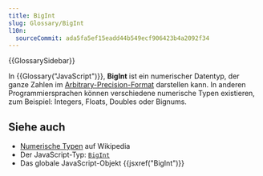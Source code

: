 ```yaml
---
title: BigInt
slug: Glossary/BigInt
l10n:
  sourceCommit: ada5fa5ef15eadd44b549ecf906423b4a2092f34
---
```


{{GlossarySidebar}}

In {{Glossary("JavaScript")}}, **BigInt** ist ein numerischer Datentyp, der ganze Zahlen im [Arbitrary-Precision-Format](https://en.wikipedia.org/wiki/Arbitrary-precision_arithmetic) darstellen kann. In anderen Programmiersprachen können verschiedene numerische Typen existieren, zum Beispiel: Integers, Floats, Doubles oder Bignums.

## Siehe auch

- [Numerische Typen](https://en.wikipedia.org/wiki/Data_type#Numeric_types) auf Wikipedia
- Der JavaScript-Typ: [`BigInt`](/de/docs/Web/JavaScript/Data_structures#bigint_type)
- Das globale JavaScript-Objekt {{jsxref("BigInt")}}
